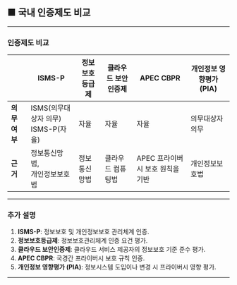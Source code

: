 ## ■ 국내 인증제도 비교

---

### 인증제도 비교

|                       | **ISMS-P**                                   | **정보보호등급제**                        | **클라우드 보안 인증제**                   | **APEC CBPR**                             | **개인정보 영향평가 (PIA)**               |
|-----------------------|---------------------------------------------|-------------------------------------------|-------------------------------------------|-------------------------------------------|-------------------------------------------|
| **의무여부**          | ISMS(의무대상자 의무)<br>ISMS-P(자율)       | 자율                                      | 자율                                      | 자율                                      | 의무대상자 의무                           |
| **근거**              | 정보통신망법,<br>개인정보보호법             | 정보통신망법                              | 클라우드 컴퓨팅법                         | APEC 프라이버시 보호 원칙을 기반          | 개인정보보호법                            |

---

### 추가 설명

1. **ISMS-P**: 정보보호 및 개인정보보호 관리체계 인증.
2. **정보보호등급제**: 정보보호관리체계 인증 요건 평가.
3. **클라우드 보안인증제**: 클라우드 서비스 제공자의 정보보호 기준 준수 평가.
4. **APEC CBPR**: 국경간 프라이버시 보호 규칙 인증.
5. **개인정보 영향평가 (PIA)**: 정보시스템 도입이나 변경 시 프라이버시 영향 평가.

---
